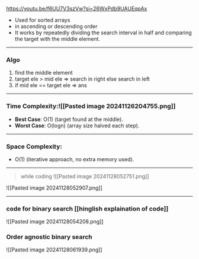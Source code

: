 https://youtu.be/f6UU7V3szVw?si=26WxPdb9UAUEqpAx

- Used for sorted arrays
- in ascending or descending order
- It works by repeatedly dividing the search interval in half and comparing the target with the middle element.
---

### Algo

1. find the middle element
2. target ele > mid ele => search in right else search in left
3. if mid ele == target ele => ans

---

### Time Complexity:![[Pasted image 20241126204755.png]]


- **Best Case**: O(1) (target found at the middle).
- **Worst Case**: O(log⁡n)   (array size halved each step).

----
### Space Complexity:

- O(1) (iterative approach, no extra memory used).

---
> while coding
![[Pasted image 20241128052751.png]]

![[Pasted image 20241128052907.png]]

---
### code for binary search [[hinglish explaination of code]]

![[Pasted image 20241128054208.png]]

### Order agnostic binary search

![[Pasted image 20241128061939.png]]
